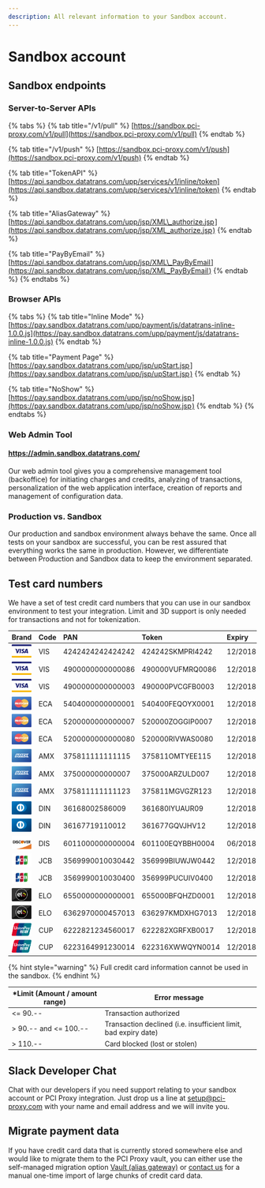 ```yaml
---
description: All relevant information to your Sandbox account.
---
```


# Sandbox account

## Sandbox endpoints

### Server-to-Server APIs

{% tabs %}
{% tab title="/v1/pull" %}
[https://sandbox.pci-proxy.com/v1/pull](https://sandbox.pci-proxy.com/v1/pull)
{% endtab %}

{% tab title="/v1/push" %}
[https://sandbox.pci-proxy.com/v1/push](https://sandbox.pci-proxy.com/v1/push)
{% endtab %}

{% tab title="TokenAPI" %}
[https://api.sandbox.datatrans.com/upp/services/v1/inline/token](https://api.sandbox.datatrans.com/upp/services/v1/inline/token)
{% endtab %}

{% tab title="AliasGateway" %}
[https://api.sandbox.datatrans.com/upp/jsp/XML\_authorize.jsp ](https://api.sandbox.datatrans.com/upp/jsp/XML_authorize.jsp )
{% endtab %}

{% tab title="PayByEmail" %}
[https://api.sandbox.datatrans.com/upp/jsp/XML\_PayByEmail ](https://api.sandbox.datatrans.com/upp/jsp/XML_PayByEmail )
{% endtab %}
{% endtabs %}

### Browser APIs

{% tabs %}
{% tab title="Inline Mode" %}
[https://pay.sandbox.datatrans.com/upp/payment/js/datatrans-inline-1.0.0.js](https://pay.sandbox.datatrans.com/upp/payment/js/datatrans-inline-1.0.0.js)
{% endtab %}

{% tab title="Payment Page" %}
[https://pay.sandbox.datatrans.com/upp/jsp/upStart.jsp ](https://pay.sandbox.datatrans.com/upp/jsp/upStart.jsp )
{% endtab %}

{% tab title="NoShow" %}
[https://pay.sandbox.datatrans.com/upp/jsp/noShow.jsp ](https://pay.sandbox.datatrans.com/upp/jsp/noShow.jsp )
{% endtab %}
{% endtabs %}

### Web Admin Tool

#### [https://admin.sandbox.datatrans.com/ ](sandbox-account.md#https:admin.sandbox.datatrans.com)

Our web admin tool gives you a comprehensive management tool \(backoffice\) for initiating charges and credits, analyzing of transactions, personalization of the web application interface, creation of reports and management of configuration data.

### Production vs. Sandbox

Our production and sandbox environment always behave the same. Once all tests on your sandbox are successful, you can be rest assured that everything works the same in production. However, we differentiate between Production and Sandbox data to keep the environment separated. 

## Test card numbers

We have a set of test credit card numbers that you can use in our sandbox environment to test your integration. Limit and 3D support is only needed for transactions and not for tokenization.

| Brand | Code | PAN | Token | Expiry | CVV | Limit | 3D |
| :--- | :--- | :--- | :--- | :--- | :--- | :--- | :--- |
| ![](../.gitbook/assets/logo_visa%20%281%29.png) | VIS | 4242424242424242 | 424242SKMPRI4242 | 12/2018 | 123 | yes | No |
| ![](../.gitbook/assets/logo_visa%20%282%29.png) | VIS | 4900000000000086 | 490000VUFMRQ0086 | 12/2018 | 123 | No | Yes |
| ![](../.gitbook/assets/logo_visa.png) | VIS | 4900000000000003 | 490000PVCGFB0003 | 12/2018 | 123 | No | Yes |
| ![](../.gitbook/assets/logo_mastercard.png) | ECA | 5404000000000001 | 540400FEQOYX0001 | 12/2018 | 123 | Yes | Yes |
| ![](../.gitbook/assets/logo_mastercard%20%281%29.png) | ECA | 5200000000000007 | 520000ZOGGIP0007 | 12/2018 | 123 | No | No |
| ![](../.gitbook/assets/logo_mastercard%20%282%29.png) | ECA | 5200000000000080 | 520000RIVWAS0080 | 12/2018 | 123 | No | Yes |
| ![](../.gitbook/assets/logo_amex.png) | AMX | 375811111111115 | 375811OMTYEE115 | 12/2018 | 1234 | Yes | No |
| ![](../.gitbook/assets/logo_amex%20%281%29.png) | AMX | 375000000000007 | 375000ARZULD007 | 12/2018 | 1234 | No | Yes |
| ![](../.gitbook/assets/logo_amex%20%282%29.png) | AMX | 375811111111123 | 375811MGVGZR123 | 12/2018 | 1234 | No | No |
| ![](../.gitbook/assets/logo_diners.png) | DIN | 36168002586009 | 361680IYUAUR09 | 12/2018 | 123 | Yes | - |
| ![](../.gitbook/assets/logo_diners%20%281%29.png) | DIN | 36167719110012 | 361677GQVJHV12 | 12/2018 | 123 | No | - |
| ![](../.gitbook/assets/logo_discover.png) | DIS | 6011000000000004 | 601100EQYBBH0004 | 06/2018 | 123 | - | - |
| ![](../.gitbook/assets/logo_jcb%20%281%29.png) | JCB | 3569990010030442 | 356999BIUWJW0442 | 12/2018 | 123 | Yes | - |
| ![](../.gitbook/assets/logo_jcb.png) | JCB | 3569990010030400 | 356999PUCUIV0400 | 12/2018 | 123 | No | No |
| ![](../.gitbook/assets/logo_elo%20%281%29.png) | ELO | 6550000000000001 | 655000BFQHZD0001 | 12/2018 | 123 | - | - |
| ![](../.gitbook/assets/logo_elo.png) | ELO | 6362970000457013 | 636297KMDXHG7013 | 12/2018 | 123 | - | - |
| ![](../.gitbook/assets/logo_cup%20%281%29.png) | CUP | 6222821234560017 | 622282XGRFXB0017 | 12/2018 | - | No | Yes |
| ![](../.gitbook/assets/logo_cup.png) | CUP | 6223164991230014 | 622316XWWQYN0014 | 12/2018 | - | No | No |

{% hint style="warning" %}
Full credit card information cannot be used in the sandbox.
{% endhint %}

| \*Limit \(Amount / amount range\) | Error message |
| --- | --- |
| &lt;= 90.-- | Transaction authorized |
| &gt; 90.-- and &lt;= 100.-- | Transaction declined \(i.e. insufficient limit, bad expiry date\) |
| &gt; 110.-- | Card blocked \(lost or stolen\) |

## Slack Developer Chat

Chat with our developers if you need support relating to your sandbox account or PCI Proxy integration. Just drop us a line at [setup@pci-proxy.com](mailto:setup@pci-proxy.com) with your name and email address and we will invite you.

## Migrate payment data

If you have credit card data that is currently stored somewhere else and would like to migrate them to the PCI Proxy vault, you can either use the self-managed migration option [Vault \(alias gateway\)](../tokenize-and-store-cards/xml-alias-gateway.md) or [contact us](../have-a-question-1/contact-us.md) for a manual one-time import of large chunks of credit card data.

